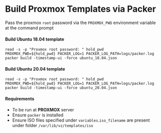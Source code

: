 # Build Proxmox Templates via Packer
Pass the proxmox `root` password via the `PROXMOX_PWD` environment variable at the command prompt

####  Build Ubuntu 18.04 template
```shell
read -s -p "Proxmox root password: " hold_pwd
PROXMOX_PWD=${hold_pwd} PACKER_LOG=1 PACKER_LOG_PATH=logs/packer.log packer build -timestamp-ui -force ubuntu_18.04.json
```

####  Build Ubuntu 20.04 template
```shell
read -s -p "Proxmox root password: " hold_pwd
PROXMOX_PWD=${hold_pwd} PACKER_LOG=1 PACKER_LOG_PATH=logs/packer.log packer build -timestamp-ui -force ubuntu_20.04.json
```

#### Requirements
- To be run at **PROXMOX** server
- Ensure `packer` is installed
- Ensure ISO files specified under `variables`.`iso_filename` are present under folder `/var/lib/vz/templates/iso`
